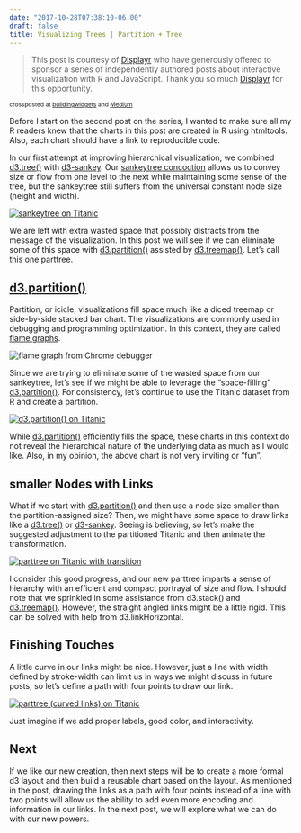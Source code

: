 ```yaml
---
date: "2017-10-28T07:38:10-06:00"
draft: false
title: Visualizing Trees | Partition + Tree
---
```


<blockquote class="blockquote-type1">This post is courtesy of <a href="http://displayr.com")>Displayr</a> who have generously offered to sponsor a series of independently authored posts about interactive visualization with R and JavaScript. Thank you so much <a href="http://displayr.com")>Displayr</a> for this opportunity.</blockquote>

<span style="font-size:0.75em;">
crossposted at <a href="https://buildingwidgets.com/blog">buildingwidgets</a> and <a href="https://medium.com/@timelyportfolio">Medium</a>
</span>

Before I start on the second post on the series, I wanted to make sure all my R readers knew that the charts in this post are created in R using htmltools. Also, each chart should have a link to reproducible code.

In our first attempt at improving hierarchical visualization, we combined [d3.tree()](https://github.com/d3/d3-hierarchy#tree) with [d3-sankey](https://github.com/d3/d3-sankey). Our [sankeytree concoction](https://app.displayr.com/Dashboard?id=e0c54314-c6c9-4f7a-a7c0-a64f35df897a) allows us to convey size or flow from one level to the next while maintaining some sense of the tree, but the sankeytree still suffers from the universal constant node size (height and width).

[![sankeytree on Titanic](/images/sankeytree_sankeytree_titanic.png)](https://bl.ocks.org/timelyportfolio/34296462d01cc80915d1f01431723763)

We are left with extra wasted space that possibly distracts from the message of the visualization. In this post we will see if we can eliminate some of this space with [d3.partition()](https://github.com/d3/d3-hierarchy#partition) assisted by [d3.treemap()](https://github.com/d3/d3-hierarchy#treemap). Let’s call this one parttree.

## [d3.partition()](https://github.com/d3/d3-hierarchy#partition)

Partition, or icicle, visualizations fill space much like a diced treemap or side-by-side stacked bar chart. The visualizations are commonly used in debugging and programming optimization. In this context, they are called [flame graphs](http://www.brendangregg.com/flamegraphs.html).

![flame graph from Chrome debugger](/images/parttree_icicle_stacktrace.png)

Since we are trying to eliminate some of the wasted space from our sankeytree, let’s see if we might be able to leverage the “space-filling” [d3.partition()](https://github.com/d3/d3-hierarchy#partition). For consistency, let’s continue to use the Titanic dataset from R and create a partition.

[![d3.partition() on Titanic](/images/parttree_d3partition.png)](https://bl.ocks.org/timelyportfolio/33f3c4c3c9297fb3540366ab37a5f56e)

While [d3.partition()](https://github.com/d3/d3-hierarchy#partition) efficiently fills the space, these charts in this context do not reveal the hierarchical nature of the underlying data as much as I would like. Also, in my opinion, the above chart is not very inviting or “fun”.

## smaller Nodes with Links

What if we start with [d3.partition()](https://github.com/d3/d3-hierarchy#partition) and then use a node size smaller than the partition-assigned size? Then, we might have some space to draw links like a [d3.tree()](https://github.com/d3/d3-hierarchy#tree) or [d3-sankey](https://github.com/d3/d3-sankey). Seeing is believing, so let’s make the suggested adjustment to the partitioned Titanic and then animate the transformation.

[![parttree on Titanic with transition](/images/parttree_parttree_titanic.gif)](https://bl.ocks.org/timelyportfolio/a6f2f931935025b0476ea6180d348c59)

I consider this good progress, and our new parttree imparts a sense of hierarchy with an efficient and compact portrayal of size and flow. I should note that we sprinkled in some assistance from d3.stack() and [d3.treemap()](https://github.com/d3/d3-hierarchy#treemap).
However, the straight angled links might be a little rigid. This can be solved with help from d3.linkHorizontal.

## Finishing Touches

A little curve in our links might be nice. However, just a line with width defined by stroke-width can limit us in ways we might discuss in future posts, so let’s define a path with four points to draw our link.

[![parttree (curved links) on Titanic](/images/parttree_parttree_curved.png)](http://blockbuilder.org/timelyportfolio/9a7aa89d3c18f5a436ae50040191d882)

Just imagine if we add proper labels, good color, and interactivity.

## Next

If we like our new creation, then next steps will be to create a more formal d3 layout and then build a reusable chart based on the layout. As mentioned in the post, drawing the links as a path with four points instead of a line with two points will allow us the ability to add even more encoding and information in our links. In the next post, we will explore what we can do with our new powers.
